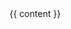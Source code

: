 <!DOCTYPE html>
<html lang="en">
<head>
    <meta charset="UTF-8">
    <meta name="viewport" content="width=device-width, initial-scale=1.0">
    <meta http-equiv="X-UA-Compatible" content="ie=edge">
    <title>Document</title>
</head>
<body>
    {{ content }}
    <script src="{{ site.url }}/vendor/jquery/dist/jquery.min.js"></script>
    <script src="{{ site.url }}/vendor/uikit/js/uikit.js"></script>
    <script src="{{ site.url }}/vendor/fontawesome/js/all.min.js"></script>
</body>
</html>